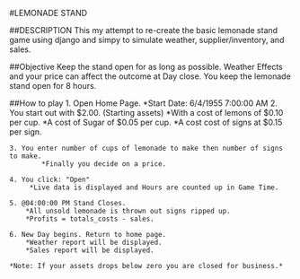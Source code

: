 #LEMONADE STAND

##DESCRIPTION
    This my attempt to re-create the basic lemonade stand game using django and simpy to
simulate weather, supplier/inventory, and sales. 


##Objective
    Keep the stand open for as long as possible. Weather Effects and your price
    can affect the outcome at Day close. You keep the lemonade stand open for 
    8 hours.

##How to play
    1. Open Home Page.
        *Start Date: 6/4/1955 7:00:00 AM
    2. You start out with $2.00. (Starting assets)
        *With a cost of lemons of $0.10 per cup. 
        *A cost of Sugar of $0.05 per cup. 
        *A cost cost of signs at $0.15 per sign. 
    
    3. You enter number of cups of lemonade to make then number of signs to make.
            *Finally you decide on a price.
    
    4. You click: "Open"
         *Live data is displayed and Hours are counted up in Game Time.
    
    5. @04:00:00 PM Stand Closes. 
        *All unsold lemonade is thrown out signs ripped up. 
        *Profits = totals_costs - sales.
    
    6. New Day begins. Return to home page.
        *Weather report will be displayed.
        *Sales report will be displayed.

    *Note: If your assets drops below zero you are closed for business.*


